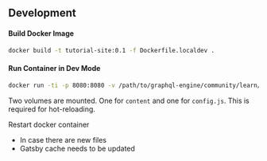 ## Development

#### Build Docker Image
```bash
docker build -t tutorial-site:0.1 -f Dockerfile.localdev .
```

#### Run Container in Dev Mode

```bash
docker run -ti -p 8080:8080 -v /path/to/graphql-engine/community/learn/hasura/graphql-tutorials-backend/tutorial-site/content:/gatsby-gitbook-boilerplate/content -v /path/to/graphql-engine/community/learn/hasura/graphql-tutorials-backend/tutorial-site/config.js:/gatsby-gitbook-boilerplate/config.js tutorial-site:0.1
```

Two volumes are mounted. One for `content` and one for `config.js`. This is required for hot-reloading. 

Restart docker container
- In case there are new files
- Gatsby cache needs to be updated
